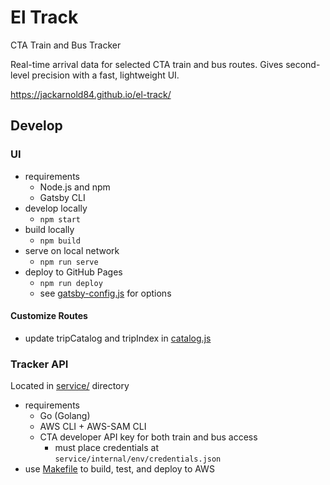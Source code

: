 # El Track

CTA Train and Bus Tracker

Real-time arrival data for selected CTA train and bus routes. Gives second-level
precision with a fast, lightweight UI.

https://jackarnold84.github.io/el-track/

## Develop

### UI
- requirements
  - Node.js and npm
  - Gatsby CLI
- develop locally
  - `npm start`
- build locally
  - `npm build`
- serve on local network
  - `npm run serve`
- deploy to GitHub Pages
  - `npm run deploy`
  - see [gatsby-config.js](gatsby-config.js) for options

#### Customize Routes
- update tripCatalog and tripIndex in [catalog.js](src/config/catalog.js)

### Tracker API
Located in [service/](service/) directory
- requirements
  - Go (Golang)
  - AWS CLI + AWS-SAM CLI
  - CTA developer API key for both train and bus access
    - must place credentials at `service/internal/env/credentials.json`
- use [Makefile](service/Makefile) to build, test, and deploy to AWS
